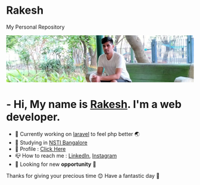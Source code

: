 # Rakesh
My Personal Repository

![RAKESH](profile.jpg)
<!-- <img src="profile.jpg" width="500" height="100"> -->

# - Hi, My name is [Rakesh](https://rkaybhaker.github.io/Profile/). I'm a web developer.
- :pushpin: Currently working on [laravel](https://laravel.com/) to feel php better :earth_asia:
- :school: Studying in [NSTI Bangalore](https://nstibengaluru.dgt.gov.in/)
- :man: Profile : [Click Here](https://rkaybhaker.github.io/Profile/)
- :mailbox_closed: How to reach me : [LinkedIn](https://www.linkedin.com/in/rakesh-048665177), [Instagram](https://www.instagram.com/r_kay_bhaker/)
- :flashlight: Looking for new **opportunity**
:electric_plug:


Thanks for giving your precious time :blush:
Have a fantastic day :bouquet:

